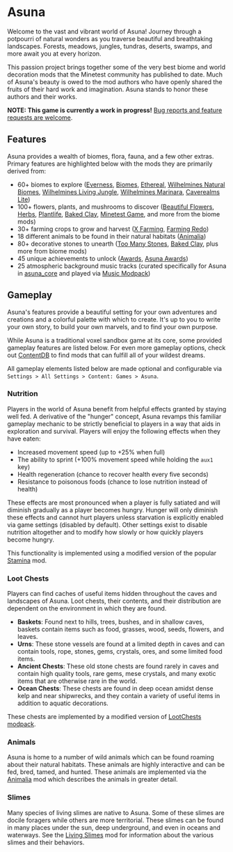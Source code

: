 Asuna
=====

Welcome to the vast and vibrant world of Asuna! Journey through a potpourri of natural wonders as you traverse beautiful and breathtaking landscapes. Forests, meadows, jungles, tundras, deserts, swamps, and more await you at every horizon.

This passion project brings together some of the very best biome and world decoration mods that the Minetest community has published to date. Much of Asuna's beauty is owed to the mod authors who have openly shared the fruits of their hard work and imagination. Asuna stands to honor these authors and their works.

**NOTE: This game is currently a work in progress!** [Bug reports and feature requests are welcome](https://github.com/asuna-mt/asuna/issues).

Features
--------

Asuna provides a wealth of biomes, flora, fauna, and a few other extras. Primary features are highlighted below with the mods they are primarily derived from:

- 60+ biomes to explore ([Everness](https://content.minetest.net/packages/SaKeL/everness/), [Biomes](https://content.minetest.net/packages/Atlante/biomes/), [Ethereal](https://content.minetest.net/packages/TenPlus1/ethereal/), [Wilhelmines Natural Biomes](https://content.minetest.net/packages/Liil/naturalbiomes/), [Wilhelmines Living Jungle](https://content.minetest.net/packages/Liil/livingjungle/), [Wilhelmines Marinara](https://content.minetest.net/packages/Liil/marinara/), [Caverealms Lite](https://content.minetest.net/packages/Shara/caverealms/))
- 100+ flowers, plants, and mushrooms to discover ([Beautiful Flowers](https://content.minetest.net/packages/1faco/beautiflowers/), [Herbs](https://content.minetest.net/packages/Clyde/herbs/), [Plantlife](https://content.minetest.net/packages/mt-mods/plantlife_modpack/), [Baked Clay](https://content.minetest.net/packages/TenPlus1/bakedclay/), [Minetest Game](https://content.minetest.net/packages/Minetest/minetest_game/), and more from the biome mods)
- 30+ farming crops to grow and harvest ([X Farming](https://content.minetest.net/packages/SaKeL/x_farming/), [Farming Redo](https://content.minetest.net/packages/TenPlus1/farming/))
- 18 different animals to be found in their natural habitats ([Animalia](https://content.minetest.net/packages/ElCeejo/animalia/))
- 80+ decorative stones to unearth ([Too Many Stones](https://content.minetest.net/packages/JoeEnderman/too_many_stones/), [Baked Clay](https://content.minetest.net/packages/TenPlus1/bakedclay/), plus more from biome mods)
- 45 unique achievements to unlock ([Awards](https://content.minetest.net/packages/rubenwardy/awards/), [Asuna Awards](https://github.com/asuna-mt/asuna_game_mods/tree/asuna/asuna_awards))
- 25 atmospheric background music tracks (curated specifically for Asuna in [asuna_core](https://github.com/asuna-mt/asuna_game_mods/tree/asuna/asuna_core) and played via [Music Modpack](https://content.minetest.net/packages/mt-mods/music_modpack/))

Gameplay
--------

Asuna's features provide a beautiful setting for your own adventures and creations and a colorful palette with which to create. It's up to you to write your own story, to build your own marvels, and to find your own purpose.

While Asuna is a traditional voxel sandbox game at its core, some provided gameplay features are listed below. For even more gameplay options, check out [ContentDB](https://content.minetest.net/) to find mods that can fulfill all of your wildest dreams.

All gameplay elements listed below are made optional and configurable via `Settings > All Settings > Content: Games > Asuna`.

### Nutrition

Players in the world of Asuna benefit from helpful effects granted by staying well fed. A derivative of the "hunger" concept, Asuna revamps this familiar gameplay mechanic to be strictly beneficial to players in a way that aids in exploration and survival. Players will enjoy the following effects when they have eaten:

- Increased movement speed (up to +25% when full)
- The ability to sprint (+100% movement speed while holding the `aux1` key)
- Health regeneration (chance to recover health every five seconds)
- Resistance to poisonous foods (chance to lose nutrition instead of health)

These effects are most pronounced when a player is fully satiated and will diminish gradually as a player becomes hungry. Hunger will only diminish these effects and cannot hurt players unless starvation is explicitly enabled via game settings (disabled by default). Other settings exist to disable nutrition altogether and to modify how slowly or how quickly players become hungry.

This functionality is implemented using a modified version of the popular [Stamina](https://content.minetest.net/packages/sofar/stamina/) mod.

### Loot Chests

Players can find caches of useful items hidden throughout the caves and landscapes of Asuna. Loot chests, their contents, and their distribution are dependent on the environment in which they are found.

- **Baskets**: Found next to hills, trees, bushes, and in shallow caves, baskets contain items such as food, grasses, wood, seeds, flowers, and leaves.
- **Urns**: These stone vessels are found at a limited depth in caves and can contain tools, rope, stones, gems, crystals, ores, and some limited food items.
- **Ancient Chests**: These old stone chests are found rarely in caves and contain high quality tools, rare gems, mese crystals, and many exotic items that are otherwise rare in the world.
- **Ocean Chests**: These chests are found in deep ocean amidst dense kelp and near shipwrecks, and they contain a variety of useful items in addition to aquatic decorations.

These chests are implemented by a modified version of [LootChests modpack](https://content.minetest.net/packages/mt-mods/lootchest_modpack/).

### Animals

Asuna is home to a number of wild animals which can be found roaming about their natural habitats. These animals are highly interactive and can be fed, bred, tamed, and hunted. These animals are implemented via the [Animalia](https://content.minetest.net/packages/ElCeejo/animalia/) mod which describes the animals in greater detail.

### Slimes

Many species of living slimes are native to Asuna. Some of these slimes are docile foragers while others are more territorial. These slimes can be found in many places under the sun, deep underground, and even in oceans and waterways. See the [Living Slimes](https://content.minetest.net/packages/EmptyStar/livingslimes/) mod for information about the various slimes and their behaviors.